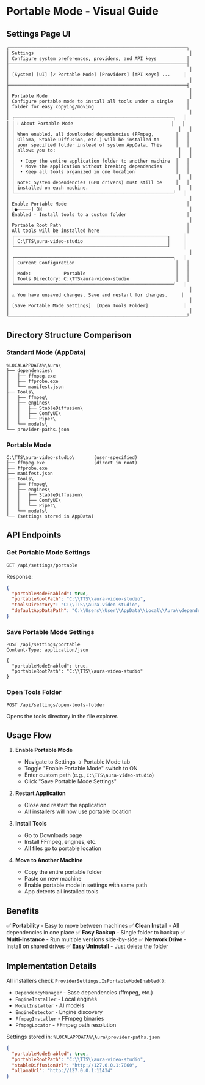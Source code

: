 # Portable Mode - Visual Guide

## Settings Page UI

```
┌─────────────────────────────────────────────────────────────────┐
│ Settings                                                         │
│ Configure system preferences, providers, and API keys           │
├─────────────────────────────────────────────────────────────────┤
│                                                                  │
│ [System] [UI] [✓ Portable Mode] [Providers] [API Keys] ...     │
│                                                                  │
├─────────────────────────────────────────────────────────────────┤
│                                                                  │
│ Portable Mode                                                    │
│ Configure portable mode to install all tools under a single     │
│ folder for easy copying/moving                                  │
│                                                                  │
│ ┌──────────────────────────────────────────────────────────┐   │
│ │ ℹ️ About Portable Mode                                    │   │
│ │                                                            │   │
│ │ When enabled, all downloaded dependencies (FFmpeg,        │   │
│ │ Ollama, Stable Diffusion, etc.) will be installed to      │   │
│ │ your specified folder instead of system AppData. This     │   │
│ │ allows you to:                                             │   │
│ │                                                            │   │
│ │  • Copy the entire application folder to another machine  │   │
│ │  • Move the application without breaking dependencies     │   │
│ │  • Keep all tools organized in one location               │   │
│ │                                                            │   │
│ │ Note: System dependencies (GPU drivers) must still be     │   │
│ │ installed on each machine.                                 │   │
│ └──────────────────────────────────────────────────────────┘   │
│                                                                  │
│ Enable Portable Mode                                            │
│ [●─────] ON                                                      │
│ Enabled - Install tools to a custom folder                      │
│                                                                  │
│ Portable Root Path                                              │
│ All tools will be installed here                                │
│ ┌────────────────────────────────────────────────────────┐     │
│ │ C:\TTS\aura-video-studio                               │     │
│ └────────────────────────────────────────────────────────┘     │
│                                                                  │
│ ┌──────────────────────────────────────────────────────────┐   │
│ │ Current Configuration                                     │   │
│ │                                                           │   │
│ │ Mode:            Portable                                 │   │
│ │ Tools Directory: C:\TTS\aura-video-studio                 │   │
│ └──────────────────────────────────────────────────────────┘   │
│                                                                  │
│ ⚠️ You have unsaved changes. Save and restart for changes.     │
│                                                                  │
│ [Save Portable Mode Settings]  [Open Tools Folder]             │
│                                                                  │
└─────────────────────────────────────────────────────────────────┘
```

## Directory Structure Comparison

### Standard Mode (AppData)
```
%LOCALAPPDATA%\Aura\
├── dependencies\
│   ├── ffmpeg.exe
│   ├── ffprobe.exe
│   └── manifest.json
├── Tools\
│   ├── ffmpeg\
│   ├── engines\
│   │   ├── StableDiffusion\
│   │   ├── ComfyUI\
│   │   └── Piper\
│   └── models\
└── provider-paths.json
```

### Portable Mode
```
C:\TTS\aura-video-studio\       (user-specified)
├── ffmpeg.exe                  (direct in root)
├── ffprobe.exe
├── manifest.json
├── Tools\
│   ├── ffmpeg\
│   ├── engines\
│   │   ├── StableDiffusion\
│   │   ├── ComfyUI\
│   │   └── Piper\
│   └── models\
└── (settings stored in AppData)
```

## API Endpoints

### Get Portable Mode Settings
```http
GET /api/settings/portable
```

Response:
```json
{
  "portableModeEnabled": true,
  "portableRootPath": "C:\\TTS\\aura-video-studio",
  "toolsDirectory": "C:\\TTS\\aura-video-studio",
  "defaultAppDataPath": "C:\\Users\\User\\AppData\\Local\\Aura\\dependencies"
}
```

### Save Portable Mode Settings
```http
POST /api/settings/portable
Content-Type: application/json

{
  "portableModeEnabled": true,
  "portableRootPath": "C:\\TTS\\aura-video-studio"
}
```

### Open Tools Folder
```http
POST /api/settings/open-tools-folder
```

Opens the tools directory in the file explorer.

## Usage Flow

1. **Enable Portable Mode**
   - Navigate to Settings → Portable Mode tab
   - Toggle "Enable Portable Mode" switch to ON
   - Enter custom path (e.g., `C:\TTS\aura-video-studio`)
   - Click "Save Portable Mode Settings"

2. **Restart Application**
   - Close and restart the application
   - All installers will now use portable location

3. **Install Tools**
   - Go to Downloads page
   - Install FFmpeg, engines, etc.
   - All files go to portable location

4. **Move to Another Machine**
   - Copy the entire portable folder
   - Paste on new machine
   - Enable portable mode in settings with same path
   - App detects all installed tools

## Benefits

✅ **Portability** - Easy to move between machines
✅ **Clean Install** - All dependencies in one place
✅ **Easy Backup** - Single folder to backup
✅ **Multi-Instance** - Run multiple versions side-by-side
✅ **Network Drive** - Install on shared drives
✅ **Easy Uninstall** - Just delete the folder

## Implementation Details

All installers check `ProviderSettings.IsPortableModeEnabled()`:
- `DependencyManager` - Base dependencies (ffmpeg, etc.)
- `EngineInstaller` - Local engines
- `ModelInstaller` - AI models
- `EngineDetector` - Engine discovery
- `FfmpegInstaller` - FFmpeg binaries
- `FfmpegLocator` - FFmpeg path resolution

Settings stored in: `%LOCALAPPDATA%\Aura\provider-paths.json`

```json
{
  "portableModeEnabled": true,
  "portableRootPath": "C:\\TTS\\aura-video-studio",
  "stableDiffusionUrl": "http://127.0.0.1:7860",
  "ollamaUrl": "http://127.0.0.1:11434"
}
```
